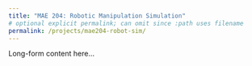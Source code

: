 ```yaml
---
title: "MAE 204: Robotic Manipulation Simulation"
# optional explicit permalink; can omit since :path uses filename
permalink: /projects/mae204-robot-sim/
---
```

Long-form content here…